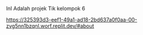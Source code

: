 InI Adalah projek Tik kelompok 6

https://325393d3-eef1-49a1-ad18-2bd637a0f0aa-00-zvg5nn1bzqnl.worf.replit.dev/#about
